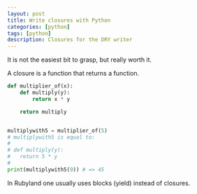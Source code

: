 ```yaml
---
layout: post
title: Write closures with Python
categories: [python]
tags: [python]
description: Closures for the DRY writer
---
```


It is not the easiest bit to grasp, but really worth it.

A closure is a function that returns a function.

``` python
def multiplier_of(x):
    def multiply(y):
        return x * y

    return multiply


multiplywith5 = multiplier_of(5)
# multiplywith5 is equal to:
#
# def multiply(y):
#   return 5 * y
#
print(multiplywith5(9)) # => 45
```

In Rubyland one usually uses blocks (yield) instead of closures.
